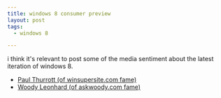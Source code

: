 ```yaml
---
title: windows 8 consumer preview
layout: post
tags:
  - windows 8

---
```


i think it's relevant to post some of the media sentiment about the latest iteration of windows 8.

- [Paul Thurrott (of winsupersite.com fame)](http://www.winsupersite.com/article/windows8/windows-8-consumer-preview-sense-142496)
- [Woody Leonhard (of askwoody.com fame)](http://www.askwoody.com/2012/windows-veteran-windows-8-consumer-preview/)

